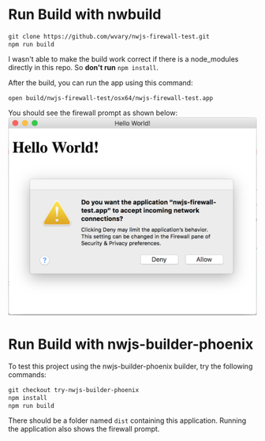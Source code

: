 # Run Build with nwbuild

```
git clone https://github.com/wvary/nwjs-firewall-test.git
npm run build
```

I wasn't able to make the build work correct if there is a node_modules directly in this repo. So **don't run** `npm install`.

After the build, you can run the app using this command:
```
open build/nwjs-firewall-test/osx64/nwjs-firewall-test.app
```

You should see the firewall prompt as shown below:
![](images/firewall-prompt.png)

# Run Build with nwjs-builder-phoenix

To test this project using the nwjs-builder-phoenix builder, try the following commands:

```
git checkout try-nwjs-builder-phoenix
npm install
npm run build
```

There should be a folder named `dist` containing this application.
Running the application also shows the firewall prompt.


